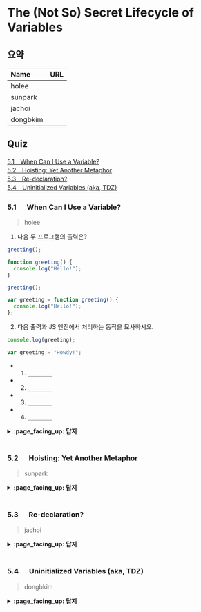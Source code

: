 # The (Not So) Secret Lifecycle of Variables

## 요약
| Name | URL |
|:---|:---|
| holee |  |
| sunpark |  |
| jachoi |  |
| dongbkim |  |

## Quiz

[5.1　When Can I Use a Variable?](#51---When-Can-I-Use-a-Variable)<br>
[5.2　Hoisting: Yet Another Metaphor](#52---Hoisting-Yet-Another-Metaphor)<br>
[5.3　Re-declaration?](#53---Re-declaration)<br>
[5.4　Uninitialized Variables (aka, TDZ)](#54---Uninitialized-Variables-aka-TDZ)<br>

### 5.1 　  When Can I Use a Variable?

> holee

1. 다음 두 프로그램의 출력은?
```js
greeting();

function greeting() { 
  console.log("Hello!");
}
```

```js
greeting();

var greeting = function greeting() { 
  console.log("Hello!");
};
```

2. 다음 출력과 JS 엔진에서 처리하는 동작을 묘사하시오.
```js
console.log(greeting); 

var greeting = "Howdy!";
```
- 1. ```________```
- 2. ```________```
- 3. ```________```
- 4. ```________```

<details>
<summary> <b> :page_facing_up: 답지 </b>  </summary>
<div markdown="1">

1. 다음 두 프로그램의 출력은?
```js
greeting();
// Hello!

function greeting() { 
  console.log("Hello!");
}
```

```js
greeting();
// TypeError

var greeting = function greeting() { 
  console.log("Hello!");
};
```

2. 다음 출력과 JS 엔진에서 처리하는 동작을 묘사하시오.
```js
console.log(greeting); 

var greeting = "Howdy!";
```
- 1. ```식별자가 상단에서 선언된다.```
- 2. ```undefined로 자동 초기화된다.```
- 3. ```console.log(greeting)을 실행한다.```
- 4. ```greeting을 재선언하고 "Howdy!"을 할당한다.```

</div>
</details>
<br>

### 5.2 　  Hoisting: Yet Another Metaphor

> sunpark

<details>
<summary> <b> :page_facing_up: 답지 </b>  </summary>
<div markdown="1">



</div>
</details>
<br>

### 5.3 　  Re-declaration?

> jachoi

<details>
<summary> <b> :page_facing_up: 답지 </b>  </summary>
<div markdown="1">



</div>
</details>
<br>

### 5.4 　  Uninitialized Variables (aka, TDZ)

> dongbkim

<details>
<summary> <b> :page_facing_up: 답지 </b>  </summary>
<div markdown="1">



</div>
</details>
<br>